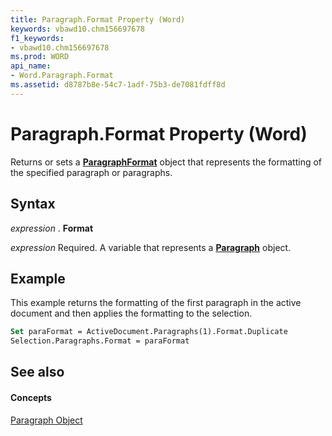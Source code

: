 ```yaml
---
title: Paragraph.Format Property (Word)
keywords: vbawd10.chm156697678
f1_keywords:
- vbawd10.chm156697678
ms.prod: WORD
api_name:
- Word.Paragraph.Format
ms.assetid: d8787b8e-54c7-1adf-75b3-de7081fdff8d
---
```



# Paragraph.Format Property (Word)

Returns or sets a  **[ParagraphFormat](paragraphformat-object-word.md)** object that represents the formatting of the specified paragraph or paragraphs.


## Syntax

 _expression_ . **Format**

 _expression_ Required. A variable that represents a **[Paragraph](paragraph-object-word.md)** object.


## Example

This example returns the formatting of the first paragraph in the active document and then applies the formatting to the selection.


```vb
Set paraFormat = ActiveDocument.Paragraphs(1).Format.Duplicate 
Selection.Paragraphs.Format = paraFormat
```


## See also


#### Concepts


[Paragraph Object](paragraph-object-word.md)

